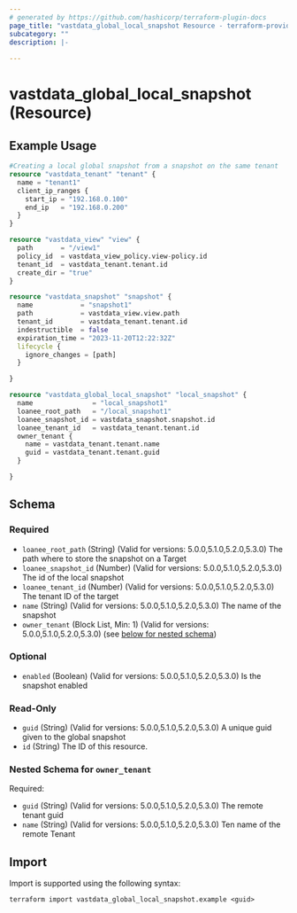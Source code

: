 ```yaml
---
# generated by https://github.com/hashicorp/terraform-plugin-docs
page_title: "vastdata_global_local_snapshot Resource - terraform-provider-vastdata"
subcategory: ""
description: |-
  
---
```


# vastdata_global_local_snapshot (Resource)



## Example Usage

```terraform
#Creating a local global snapshot from a snapshot on the same tenant
resource "vastdata_tenant" "tenant" {
  name = "tenant1"
  client_ip_ranges {
    start_ip = "192.168.0.100"
    end_ip   = "192.168.0.200"
  }
}

resource "vastdata_view" "view" {
  path       = "/view1"
  policy_id  = vastdata_view_policy.view-policy.id
  tenant_id  = vastdata_tenant.tenant.id
  create_dir = "true"
}

resource "vastdata_snapshot" "snapshot" {
  name            = "snapshot1"
  path            = vastdata_view.view.path
  tenant_id       = vastdata_tenant.tenant.id
  indestructible  = false
  expiration_time = "2023-11-20T12:22:32Z"
  lifecycle {
    ignore_changes = [path]
  }

}

resource "vastdata_global_local_snapshot" "local_snapshot" {
  name               = "local_snapshot1"
  loanee_root_path   = "/local_snapshot1"
  loanee_snapshot_id = vastdata_snapshot.snapshot.id
  loanee_tenant_id   = vastdata_tenant.tenant.id
  owner_tenant {
    name = vastdata_tenant.tenant.name
    guid = vastdata_tenant.tenant.guid
  }

}
```

<!-- schema generated by tfplugindocs -->
## Schema

### Required

- `loanee_root_path` (String) (Valid for versions: 5.0.0,5.1.0,5.2.0,5.3.0) The path where to store the snapshot on a Target
- `loanee_snapshot_id` (Number) (Valid for versions: 5.0.0,5.1.0,5.2.0,5.3.0) The id of the local snapshot
- `loanee_tenant_id` (Number) (Valid for versions: 5.0.0,5.1.0,5.2.0,5.3.0) The tenant ID of the target
- `name` (String) (Valid for versions: 5.0.0,5.1.0,5.2.0,5.3.0) The name of the snapshot
- `owner_tenant` (Block List, Min: 1) (Valid for versions: 5.0.0,5.1.0,5.2.0,5.3.0) (see [below for nested schema](#nestedblock--owner_tenant))

### Optional

- `enabled` (Boolean) (Valid for versions: 5.0.0,5.1.0,5.2.0,5.3.0) Is the snapshot enabled

### Read-Only

- `guid` (String) (Valid for versions: 5.0.0,5.1.0,5.2.0,5.3.0) A unique guid given to the global snapshot
- `id` (String) The ID of this resource.

<a id="nestedblock--owner_tenant"></a>
### Nested Schema for `owner_tenant`

Required:

- `guid` (String) (Valid for versions: 5.0.0,5.1.0,5.2.0,5.3.0) The remote tenant guid
- `name` (String) (Valid for versions: 5.0.0,5.1.0,5.2.0,5.3.0) Ten name of the remote Tenant

## Import

Import is supported using the following syntax:

```shell
terraform import vastdata_global_local_snapshot.example <guid>
```
